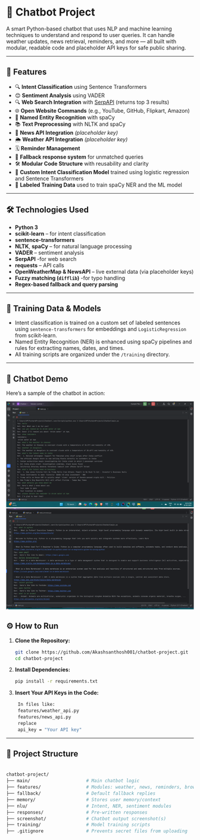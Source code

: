 # 🤖 Chatbot Project

A smart Python-based chatbot that uses NLP and machine learning techniques to understand and respond to user queries. It can handle weather updates, news retrieval, reminders, and more — all built with modular, readable code and placeholder API keys for safe public sharing.

---

## 🚀 Features

- 🔍 **Intent Classification** using Sentence Transformers
- 😊 **Sentiment Analysis** using VADER
- 🔍 **Web Search Integration** with [SerpAPI](https://serpapi.com/) (returns top 3 results)
- 🌐 **Open Website Commands** (e.g., YouTube, GitHub, Flipkart, Amazon)
- 🧠 **Named Entity Recognition** with spaCy
- 📚 **Text Preprocessing** with NLTK and spaCy
- 📰 **News API Integration** *(placeholder key)*
- 🌦️ **Weather API Integration** *(placeholder key)*
- 🗓️ **Reminder Management**
- 💬 **Fallback response system** for unmatched queries
- 🛠️ **Modular Code Structure** with reusability and clarity
- 🧠 **Custom Intent Classification Model** trained using logistic regression and Sentence Transformers
- 📂 **Labeled Training Data** used to train spaCy NER and the ML model


---

## 🛠 Technologies Used

- **Python 3**
- **scikit-learn** – for intent classification
- **sentence-transformers**
- **NLTK**, **spaCy** – for natural language processing
- **VADER** – sentiment analysis
- **SerpAPI** -for web search
- **requests** – API calls
- **OpenWeatherMap & NewsAPI** – live external data (via placeholder keys)
- **Fuzzy matching (`difflib`)** -for typo handling
- **Regex-based fallback and query parsing**

---

## 🧠 Training Data & Models

- Intent classification is trained on a custom set of labeled sentences using `sentence-transformers` for embeddings and `LogisticRegression` from scikit-learn.
- Named Entity Recognition (NER) is enhanced using spaCy pipelines and rules for extracting names, dates, and times.
- All training scripts are organized under the `/training` directory.

---

## 📸 Chatbot Demo

Here’s a sample of the chatbot in action:

![Chatbot Output](screenshots/chatbot-output.png)
![Chatbot Output](screenshots/chatbot-output1.png)

## ⚙️ How to Run

1. **Clone the Repository:**
   ```bash
   git clone https://github.com/Akashsanthosh001/chatbot-project.git
   cd chatbot-project

2. **Install Dependencies:**
   ```bash
   pip install -r requirements.txt

3. **Insert Your API Keys in the Code:**
   ```bash
    In files like:
    features/weather_api.py
    features/news_api.py
    replace
    api_key = "Your API key"

---


## 📁 Project Structure
```bash

chatbot-project/
├── main/                     # Main chatbot logic
├── features/                 # Modules: weather, news, reminders, browse
├── fallback/                 # Default fallback replies
├── memory/                   # Stores user memory/context
├── nlu/                      # Intent, NER, sentiment modules
├── responses/                # Pre-written responses
├── screenshot/               # Chatbot output screenshot(s)
├── training/                 # Model training scripts
├── .gitignore                # Prevents secret files from uploading
